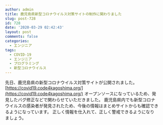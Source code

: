 ```yaml
---
author: admin
title: 鹿児島県新型コロナウイルス対策サイトの制作に関わりました
slug: post-728
id: 728
date: '2020-03-29 02:42:43'
layout: post
comments: false
categories:
  - エンジニア
tags:
  - COVID-19
  - エンジニア
  - プログラミング
  - 新型コロナウイルス
---
```


先日、鹿児島県の新型コロナウイルス対策サイトが公開されました。 [https://covid19.code4kagoshima.org/](https://covid19.code4kagoshima.org/) オープンソースになっているため、発見したバグ修正などで関わらせていただきました。 鹿児島県内でも新型コロナウイルスの感染者が発見されたため、今後の情報はまとめサイトからも確認できるようになっています。 正しく情報を仕入れて、正しく警戒できるようになりましょう。